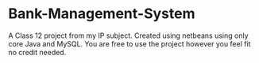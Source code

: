 # Bank-Management-System
A Class 12 project from my IP subject. Created using netbeans using only core Java and MySQL. You are free to use the project however you feel fit no credit needed.
